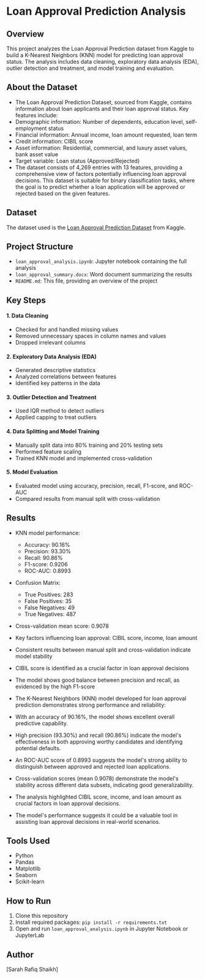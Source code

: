 # Loan Approval Prediction Analysis

## Overview
This project analyzes the Loan Approval Prediction dataset from Kaggle to build a K-Nearest Neighbors (KNN) model for predicting loan approval status. The analysis includes data cleaning, exploratory data analysis (EDA), outlier detection and treatment, and model training and evaluation.

## About the Dataset
  - The Loan Approval Prediction Dataset, sourced from Kaggle, contains information about loan applicants and their loan approval status. Key features include:
  -	Demographic information: Number of dependents, education level, self-employment status
  -	Financial information: Annual income, loan amount requested, loan term
  -	Credit information: CIBIL score
  -	Asset information: Residential, commercial, and luxury asset values, bank asset value
  -	Target variable: Loan status (Approved/Rejected)
  -	The dataset consists of 4,269 entries with 13 features, providing a comprehensive view of factors potentially influencing loan approval decisions. This dataset is suitable for binary classification tasks, where the goal is to predict whether a loan application will be approved or rejected based on the given features.

## Dataset
The dataset used is the [Loan Approval Prediction Dataset](https://www.kaggle.com/datasets/architsharma01/loan-approval-prediction-dataset) from Kaggle.

## Project Structure
  - `loan_approval_analysis.ipynb`: Jupyter notebook containing the full analysis
  - `loan_approval_summary.docx`: Word document summarizing the results
  - `README.md`: This file, providing an overview of the project

## Key Steps
#### 1. Data Cleaning
   - Checked for and handled missing values
   - Removed unnecessary spaces in column names and values
   - Dropped irrelevant columns

#### 2. Exploratory Data Analysis (EDA)
   - Generated descriptive statistics
   - Analyzed correlations between features
   - Identified key patterns in the data

#### 3. Outlier Detection and Treatment
   - Used IQR method to detect outliers
   - Applied capping to treat outliers

#### 4. Data Splitting and Model Training
   - Manually split data into 80% training and 20% testing sets
   - Performed feature scaling
   - Trained KNN model and implemented cross-validation

#### 5. Model Evaluation
   - Evaluated model using accuracy, precision, recall, F1-score, and ROC-AUC
   - Compared results from manual split with cross-validation

## Results
- KNN model performance:
  - Accuracy: 90.16%
  - Precision: 93.30%
  - Recall: 90.86%
  - F1-score: 0.9206
  - ROC-AUC: 0.8993
- Confusion Matrix:
  - True Positives: 283
  - False Positives: 35
  - False Negatives: 49
  - True Negatives: 487
- Cross-validation mean score: 0.9078

- Key factors influencing loan approval: CIBIL score, income, loan amount
-	Consistent results between manual split and cross-validation indicate model stability
-	CIBIL score is identified as a crucial factor in loan approval decisions
-	The model shows good balance between precision and recall, as evidenced by the high F1-score
-	The K-Nearest Neighbors (KNN) model developed for loan approval prediction demonstrates strong performance and reliability:
-	With an accuracy of 90.16%, the model shows excellent overall predictive capability.
-	High precision (93.30%) and recall (90.86%) indicate the model's effectiveness in both approving worthy candidates and identifying potential defaults.
-	An ROC-AUC score of 0.8993 suggests the model's strong ability to distinguish between approved and rejected loan applications.
-	Cross-validation scores (mean 0.9078) demonstrate the model's stability across different data subsets, indicating good generalizability.
-	The analysis highlighted CIBIL score, income, and loan amount as crucial factors in loan approval decisions.
-	The model's performance suggests it could be a valuable tool in assisting loan approval decisions in real-world scenarios.

## Tools Used
- Python
- Pandas
- Matplotlib
- Seaborn
- Scikit-learn

## How to Run
1. Clone this repository
2. Install required packages: `pip install -r requirements.txt`
3. Open and run `loan_approval_analysis.ipynb` in Jupyter Notebook or JupyterLab

## Author
[Sarah Rafiq Shaikh]

